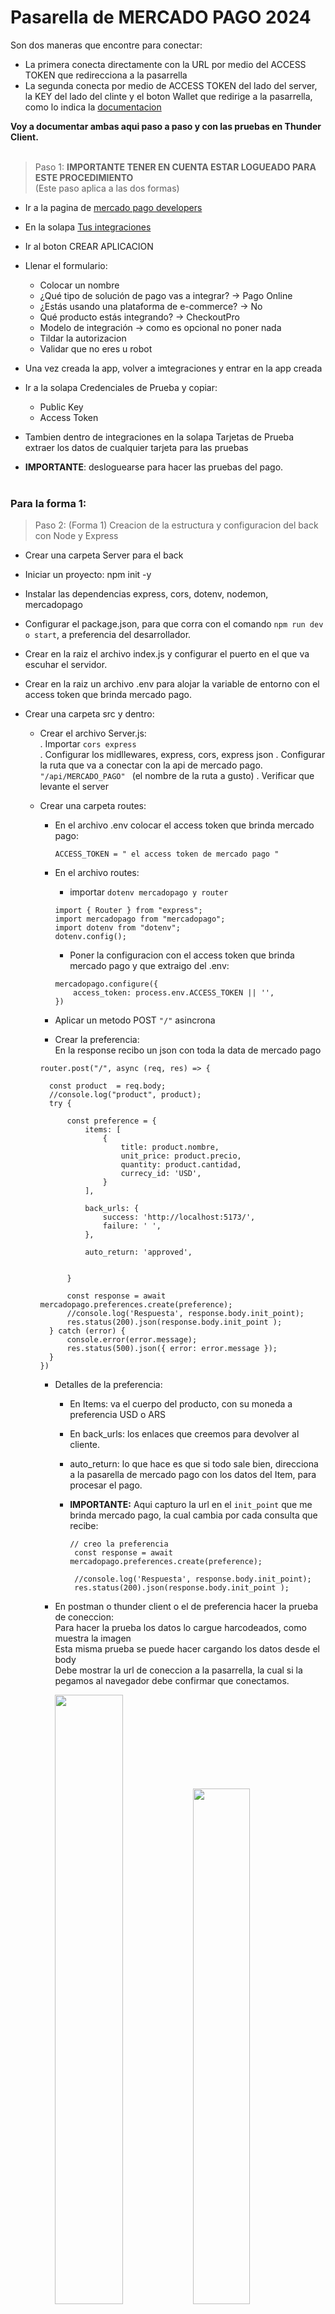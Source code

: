 Pasarella de MERCADO PAGO 2024
====
Son dos maneras que encontre para conectar:

  * La primera conecta directamente con la URL por medio del ACCESS TOKEN que redirecciona a la pasarrella
  * La segunda conecta por medio de ACCESS TOKEN del lado del server, la KEY del lado del clinte y el boton
   Wallet que redirige a la pasarrella, como lo indica la [documentacion](https://www.mercadopago.com.ar/developers/es/docs/checkout-pro/integrate-checkout-pro/web)

**Voy a documentar ambas aqui paso a paso y con las pruebas en Thunder Client.**<br><br>

> Paso 1: **IMPORTANTE TENER EN CUENTA ESTAR LOGUEADO PARA ESTE PROCEDIMIENTO** 
<br>(Este paso aplica a las dos formas)
  * Ir a la pagina de [mercado pago developers](https://www.mercadopago.com.ar/developers/es)
  * En la solapa [Tus integraciones](https://www.mercadopago.com.ar/developers/panel/app)
  * Ir al boton CREAR APLICACION
  * Llenar el formulario:
  
      * Colocar un nombre
      * ¿Qué tipo de solución de pago vas a integrar? -> Pago Online
      * ¿Estás usando una plataforma de e-commerce? -> No
      * Qué producto estás integrando? -> CheckoutPro
      * Modelo de integración -> como es opcional no poner nada
      * Tildar la autorizacion
      * Validar que no eres u robot
   
 * Una vez creada la app, volver a imtegraciones y entrar en la app creada
 * Ir a la solapa Credenciales de Prueba y copiar:

   * Public Key
   * Access Token

 * Tambien dentro de integraciones en la solapa Tarjetas de Prueba extraer los datos de cualquier tarjeta para las pruebas
 * **IMPORTANTE**: desloguearse para hacer las pruebas del pago.<br><br>

### Para la forma 1:

> Paso 2: (Forma 1) Creacion de la estructura y configuracion del back con Node y Express

  * Crear una carpeta Server para el back 
  * Iniciar un proyecto: npm init -y
  * Instalar las dependencias express, cors, dotenv, nodemon, mercadopago
  * Configurar el package.json, para que corra con el comando `npm run dev o start`, a preferencia del desarrollador.
  * Crear en la raiz el archivo index.js y configurar el puerto en el que va escuhar el servidor.
  * Crear en la raiz un archivo .env para alojar la variable de entorno con el access token que brinda mercado pago.
  * Crear una carpeta src y dentro:

      * Crear el archivo Server.js:<br>
        . Importar `cors express`<br>
        . Configurar los midllewares, express, cors, express json
        . Configurar la ruta que va a conectar con la api de mercado pago.
        `"/api/MERCADO_PAGO" ` (el nombre de la ruta a gusto)
        . Verificar que levante el server

      * Crear una carpeta routes:<br>
        - En el archivo .env colocar el access token que brinda mercado pago:<br>
          ```
          ACCESS_TOKEN = " el access token de mercado pago "
          ```
        - En el archivo routes: <br>
          - importar `dotenv mercadopago y router`<br>
          ```
          import { Router } from "express";
          import mercadopago from "mercadopago";
          import dotenv from "dotenv";
          dotenv.config();
          ```
          - Poner la configuracion con el access token que brinda mercado pago y que extraigo del .env:
          ```
          mercadopago.configure({
              access_token: process.env.ACCESS_TOKEN || '',
          })
          ```

        - Aplicar un metodo POST `"/"` asincrona
        - Crear la preferencia:<br>
          En la response recibo un json con toda la data de mercado pago
        ```
        router.post("/", async (req, res) => {
      
          const product  = req.body;
          //console.log("product", product);
          try {
              
              const preference = {
                  items: [
                      {
                          title: product.nombre, 
                          unit_price: product.precio,
                          quantity: product.cantidad,
                          currecy_id: 'USD',
                      }
                  ],
      
                  back_urls: {
                      success: 'http://localhost:5173/',
                      failure: ' ',
                  },
      
                  auto_return: 'approved',
                  
                  
              }
      
              const response = await mercadopago.preferences.create(preference);
              //console.log('Respuesta', response.body.init_point);
              res.status(200).json(response.body.init_point );
          } catch (error) {
              console.error(error.message);
              res.status(500).json({ error: error.message });
          }
        })
        ```
        - Detalles de la preferencia:
          
            * En Items: va el cuerpo del producto, con su moneda a preferencia USD o ARS
            * En back_urls: los enlaces que creemos para devolver al cliente.
            * auto_return: lo que hace es que si todo sale bien, direcciona a la pasarella de mercado pago
               con los datos del Item, para procesar el pago.
   
            * **IMPORTANTE:** Aqui capturo la url en el `init_point` que me brinda mercado pago, la cual cambia por cada consulta que recibe:
              ```
              // creo la preferencia
               const response = await mercadopago.preferences.create(preference);
              
               //console.log('Respuesta', response.body.init_point);
               res.status(200).json(response.body.init_point );
              ```
              
        - En postman o thunder client o el de preferencia hacer la prueba de coneccion:<br>
          Para hacer la prueba los datos lo cargue harcodeados, como muestra la imagen<br>
          Esta misma prueba se puede hacer cargando los datos desde el body<br>
          Debe mostrar la url de coneccion a la pasarrella, la cual si la pegamos al navegador debe confirmar que conectamos.
          
         
          <img src='/Img/prueba-post.png' style="width: 50%; height: auto;">
          <img src='/Img/prueba-pago.png' style="width: 46%; height: auto;">

> Paso 3: (Forma 1) Creacion de la estructura y configuracion del Front con React Vite

   * Iniciar un proyecto vite:

     * `npm create vite@latest`
     * ` npm i` para intalacion de la carpeta node modules
     * Corro el proyecto con `npm run dev`
     * Intalar axios para las peticiones al back
     * En la raiz cree un json con 3 productos en la raiz del proyecto para simular la ecommerce:
                ```
                 [
                   {
                     "imagen": "https://via.placeholder.com/150",
                     "nombre": "Producto 1",
                     "precio": 20,
                     "cantidad": 1
                   },
                   {
                     "imagen": "https://via.placeholder.com/150",
                     "nombre": "Producto 2",
                     "precio": 30,
                     "cantidad": 1
                   },
                   {
                     "imagen": "https://via.placeholder.com/150",
                     "nombre": "Producto 3",
                     "precio": 25,
                     "cantidad": 1
                   }
                 ]
                ```
     * Dentro de la carpeta src crear un componente
       * En el componente:

         * Importo axios
         * Importo el json
         * En un handle donde conecto con el back a la api de mercado pago:
               ```
                const response = await axios.post("http://localhost:3000/api/Mercado_Pago", products)
                
                 //redirecciona a la pasarella de pago
                 window.location.href = response.data
                }
              ```       
         * Retorno las card con el boton que dirije a la pasarella para realizar el pago:
              ```
                return (
                 <div className="containerSuperior">
                     {
                         products.map((prod) => (
                             <div className="containerProducts" key={prod.id}>
                                 <img src={prod.imagen} alt={prod.nombre} />
                                 <h2>{prod.nombre}</h2>
                                 <p>${prod.precio}</p>
             
                                 <button onClick={() => handleBuy(prod)}>Comprar</button>
                             </div>
                         ))
                     }
                 </div>
               )
              ```
         * Al levantar el server de React visualizo la ecomerce de simulacion:
       
           <img src="/Img/simulador-front.png" style="width: 70%; height: auto;">
           
         * Al precionar el boton comprar direcciona a la pasarella y en la consola del navegador
               <br>se puede ver la url que brinda mercado pago :
           
              
               <img src="/Img/prueba-front.png" style="width: 70%; height: auto;">

      
> Paso 4: Hacer las pruebas de pago

  * Presionar pagar con tarjeta y llenar los campos con los datos de la tarjeta de prueba

     <img src="/Img/form1.png" style="width: 70%; height: auto;"> 
   
  * Llenar el campo DNI con cualquier numero falso:
      
     <img src="/Img/form2.png" style="width: 70%; height: auto;"> 

  * Elejir una cuota:

     <img src="/Img/form3.png" style="width: 70%; height: auto;"> 
     
  * Completar el campo email:

     <img src="/Img/form4.png" style="width: 70%; height: auto;"> 
     
  * Brinda el mensaje exitoso del pago y redirecciona nuevamento a la ecomerce:

     <img src="/Img/form5.png" style="width: 70%; height: auto;"> 


---------------------------------------------------------------------------------------------------------------------<br>
Para la forma 2:
  * Crear una carpeta Server para el back 
  * Iniciar un proyecto: npm init -y
  * Instalar las dependencias express, cors, dotenv, nodemon, mercadopago
  * Configurar el package.json, para que corra con el comando `npm run dev o start`, a preferencia del desarrollador.
  * Crear en la raiz un archivo .env para alojar la variable de entorno con el access token que brinda mercado pago.
  ```
    ACCESS_TOKEN = " el access token de mercado pago "
  ```
    
  * Crear en la raiz el archivo server.js:
    
     
    - Realizar las importaciones incluida la de mercado pago tal cual la [documentacion]()
        ```
         import express from 'express'
         import cors from 'cors'
         import dotenv from 'dotenv'
         import { MercadoPagoConfig, Preference } from 'mercadopago';
        ```
    
    - Configurar los midllewares, express, cors, express json.
        ```
         dotenv.config()
         const app = express()
         app.use(express.json())
         app.use(cors())
        ```

    - Configurar mercado pago tal cual la documentacion, con la variable proveniente del .env:
        ```
         const client = new MercadoPagoConfig(
         	{ accessToken: process.env.ACCESS_TOKEN || ' ' }
         );
        ```
    
    - Configurar el puerto para el servidor.
    - Verificar que al ejecutar `npm run dev` levante el servidor en el puerto configurado con exito.

    
    - En el archivo .env colocar el access token que brinda mercado pago:<br>
          ```
          ACCESS_TOKEN = " el access token de mercado pago "
          ```
    - En el archivo routes: <br>
    - importar `dotenv mercadopago y router`<br>
          ```
          import { Router } from "express";
          import mercadopago from "mercadopago";
          import dotenv from "dotenv";
          dotenv.config();
          ```
    - Poner la configuracion con el access token que brinda mercado pago y que extraigo del .env:
          ```
          mercadopago.configure({
              access_token: process.env.ACCESS_TOKEN || '',
          })
          ```

    - Aplicar un metodo POST, funcion asincrona
    - Crear la preferencia:<br>
        ```
          app.post("/api/create_preference", async (req, res) => {
          
          	
          	try {
          		const body = {
          			items: [
          				{
          					title: req.body.title,
          					unit_price: Number(req.body.price),
          					quantity: Number(req.body.quantity),
          					currency_id: "ARS"
          				}
          			],
          			back_urls: {
          				"success": "http://localhost:5173/",
          				"failure": "",
          				"pending": ""
          			},
          			auto_return: "approved",
          		};
    
          		const preference = await new Preference(client)
          		.create({body})
          		//console.log('preference', preference)
          		res.status(200).json({ id: preference.id});

          	} catch (error) {
          		console.error('Error al crear la preferencia', error);
          		res.status(500).json({ error: error });
          	}
          });
        ```
    - Detalles de la preferencia:
          
         * En Items: va el cuerpo del producto, con su moneda a preferencia USD o ARS
         * En back_urls: los enlaces que creemos para devolver al cliente.
         * auto_return: lo que hace es que si todo sale bien, direcciona a la pasarella de mercado pago
            con los datos del Item, para procesar el pago.

         * **IMPORTANTE:** Aqui capturo el `ID` de la preferencia que me brinda mercado libre, la cual cambia por cada consulta:
         ```
            //aqui creo la preferencia
             const preference = await new Preference(client).create({body})
         
             //console.log('preference', preference)
             res.status(200).json({ id: preference.id});
         ```

    - En postman o thunder client o el de preferencia hacer la prueba de coneccion:<br>
          Para hacer la prueba los datos lo cargue harcodeados, como muestra la imagen<br>
          Esta misma prueba se puede hacer cargando los datos desde el body<br>
          Debe mostrar el `ID` de coneccion a la pasarrella, y que va a ser enviado al front.

         <img src="/Img/prueba2.png" style="width: 70%; height: auto">
   
   
   
> Paso 3: (Forma 2) Creacion de la estructura y configuracion del Front con React Vite

* Iniciar un proyecto vite:

  * `npm create vite@latest`
  * ` npm i` para intalacion de la carpeta node modules
  * **IMPORTANTE:** `npm install @mercadopago/sdk-react`, proviniente de la 
      [documentacion]( https://www.mercadopago.com.ar/developers/es/docs/checkout-pro/integrate-checkout-pro/web) 
      de mercado pago

  * Corro el proyecto con `npm run dev`
  * Intalar axios para las peticiones al back
  * **IMPORTANTE:** en la raiz tambien creo un archivo `.env`, que va a contener la `PUBLIC_KEY` de mercado pago
      ```
       VITE_API_PUBLIC_KEY = " la public key que obtengo de la app creada en mi cuenta mercado pago "

      ```
  * Dentro de la carpeta src crear un componente
      
      * En el componente:

        * Importo axios
        * Importo mercado pago como en la documentacion:
           ```
            import { initMercadoPago, Wallet } from '@mercadopago/sdk-react'
           ```
        * Creo un objeto con los datos de un producto, y hago la llamada a la pi de mercado pago, le paso el producto
           ```
             const productData = {
                 title: 'Producto en Venta',
                 price: 100,
                 quantity: 1,
                 currency_id: 'ARS',
             }
             
             const createPreference = async () =>{
                 try {
                     const res = await axios.post('http://localhost:3000/api/create_preference', productData)
                     const { id } = res.data
                     console.log("Respuesta de la preferencia",id)
                     return id
                 } catch (error) {
                     console.log(' Error al crear la preferencia',error)
                 }
             }
          ```  

        * Por medio de la public key muestra el boton de mercado pago (ver mas detalles en el codigo del repositorio)
             ```
              initMercadoPago(import.meta.env.VITE_API_PUBLIC_KEY || '')
             ```

           
        * Retorno las card con el boton mercado pago que ya tiene la funcionalidad de redirijir a la
             pasarella para realizar el pago:
             ```
               return (
               <div className="card-product-container">
                   <div className="card-product">
                   <h1>PRODUCTO EN EL CARRITO</h1>
                       <div className="card">
       
                           
                           <img src="" alt="Product Image" />
                           <h3 >{productData.title}</h3>
                           <p className="price">$ { productData.price}</p>
       
                           
                           {/* BOTON DE DIRIGE AUTOMATICAMENTE A MERCADO PAGO */}
                           <div className='boton_wallet' id="wallet_container">
                               { preferenceId && 
                                   <Wallet 
                                       initialization={{ preferenceId: preferenceId }} 
                                       customization={{ texts:{ valueProp: 'smart_option'}}} 
                                   />
                               }
                           </div>

                           
                       </div>
                   </div>
               </div>
              )
             ```
        * Al levantar el server de React visualizo la simulacion del carrito con el producto a pagar:
    
          <img src="/Img/carrito.png" style="width: 70%; height: auto;">
        
        * Al precionar el boton comprar direcciona a la pasarella para seguir los pasos hasta completar el pago:
               
          <img src="/Img/pasarrella.png" style="width: 70%; height: auto;">

